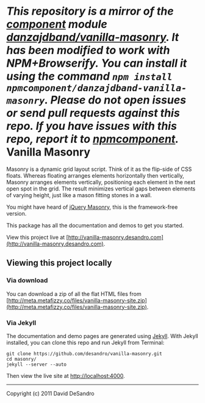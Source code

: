 *This repository is a mirror of the [component](http://component.io) module [danzajdband/vanilla-masonry](http://github.com/danzajdband/vanilla-masonry). It has been modified to work with NPM+Browserify. You can install it using the command `npm install npmcomponent/danzajdband-vanilla-masonry`. Please do not open issues or send pull requests against this repo. If you have issues with this repo, report it to [npmcomponent](https://github.com/airportyh/npmcomponent).*
Vanilla Masonry
===============

Masonry is a dynamic grid layout script. Think of it as the flip-side of CSS floats. Whereas floating arranges elements horizontally then vertically, Masonry arranges elements vertically, positioning each element in the next open spot in the grid. The result minimizes vertical gaps between elements of varying height, just like a mason fitting stones in a wall.

You might have heard of [jQuery Masonry](http://masonry.desandro.com), this is the framework-free version.

This package has all the documentation and demos to get you started.

View this project live at [http://vanilla-masonry.desandro.com](http://vanilla-masonry.desandro.com).

Viewing this project locally
----------------------------

### Via download

You can download a zip of all the flat HTML files from [http://meta.metafizzy.co/files/vanilla-masonry-site.zip](http://meta.metafizzy.co/files/vanilla-masonry-site.zip).

### Via Jekyll

The documentation and demo pages are generated using [Jekyll](http://github.com/mojombo/jekyll/wiki). With Jekyll installed, you can clone this repo and run Jekyll from Terminal:

    git clone https://github.com/desandro/vanilla-masonry.git
    cd masonry/
    jekyll --server --auto

Then view the live site at [http://localhost:4000](http://localhost:4000).

* * *

Copyright (c) 2011 David DeSandro
